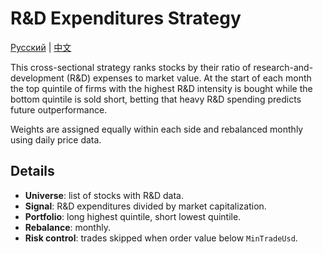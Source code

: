 # R&D Expenditures Strategy

[Русский](README_ru.md) | [中文](README_zh.md)

This cross-sectional strategy ranks stocks by their ratio of research-and-development (R&D) expenses to market value. At the start of each month the top quintile of firms with the highest R&D intensity is bought while the bottom quintile is sold short, betting that heavy R&D spending predicts future outperformance.

Weights are assigned equally within each side and rebalanced monthly using daily price data.

## Details

- **Universe**: list of stocks with R&D data.
- **Signal**: R&D expenditures divided by market capitalization.
- **Portfolio**: long highest quintile, short lowest quintile.
- **Rebalance**: monthly.
- **Risk control**: trades skipped when order value below `MinTradeUsd`.
